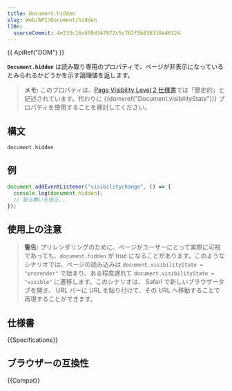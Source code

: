 ```yaml
---
title: Document.hidden
slug: Web/API/Document/hidden
l10n:
  sourceCommit: 4e233c16c6f0d347972c5c762f5b836318a46124
---
```


{{ ApiRef("DOM") }}

**`Document.hidden`** は読み取り専用のプロパティで、ページが非表示になっているとみられるかどうかを示す論理値を返します。

> **メモ:** このプロパティは、[Page Visibility Level 2 仕様書](https://www.w3.org/TR/page-visibility-2/)では「歴史的」と記述されています。代わりに {{domxref("Document.visibilityState")}} プロパティを使用することを検討してください。

## 構文

```js-nolint
document.hidden
```

## 例

```js
document.addEventListener("visibilitychange", () => {
  console.log(document.hidden);
  // 振る舞いを修正...
});
```

## 使用上の注意

> **警告:** プリレンダリングのために、ページがユーザーにとって実際に可視であっても、`document.hidden` が true になることがあります。このようなシナリオでは、ページの読み込みは `document.visibilityState = "prerender"` で始まり、ある程度遅れて `document.visibilityState = "visible"` に遷移します。このシナリオは、 Safari で新しいブラウザータブを開き、 URL バーに URL を貼り付けて、その URL へ移動することで再現することができます。

## 仕様書

{{Specifications}}

## ブラウザーの互換性

{{Compat}}
